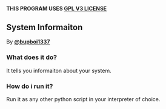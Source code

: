 #### THIS PROGRAM USES [GPL V3 LICENSE](../../LICENSE)

## System Informaiton
By [**@bupboi1337**](https://github.com/bupboi1337)  

### What does it do?
It tells you informaiton about your system.

### How do i run it?
Run it as any other python script in your interpreter of choice.
